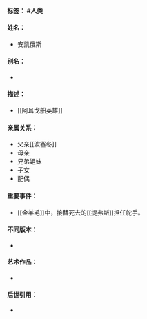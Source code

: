 #### 标签： #人类
#### 姓名：
- 安凯俄斯
#### 别名：
- 
#### 描述：
- [[阿耳戈船英雄]]
#### 亲属关系：
- 父亲[[波塞冬]]
- 母亲
- 兄弟姐妹
- 子女
- 配偶
#### 重要事件：
- [[金羊毛]]中，接替死去的[[提弗斯]]担任舵手。
#### 不同版本：
- 
#### 艺术作品：
- 
#### 后世引用：
- 